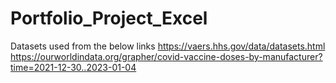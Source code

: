 # Portfolio_Project_Excel

Datasets used from the below links
https://vaers.hhs.gov/data/datasets.html
https://ourworldindata.org/grapher/covid-vaccine-doses-by-manufacturer?time=2021-12-30..2023-01-04



